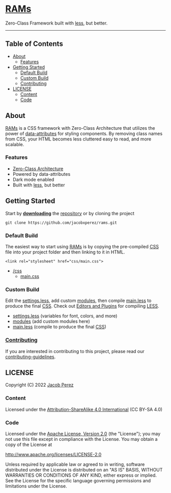 # [RAMs](https://jacobxperez.github.io/rams/)

Zero-Class Framework built with [less](http://lesscss.org/), but better.

---

## Table of Contents

* [About](#about)
    * [Features](#features)
* [Getting Started](#getting-started)
    * [Default Build](#default-build)
    * [Custom Build](#custom-build)
    * [Contributing](#contributing)
* [LICENSE](#license)
    * [Content](#content)
    * [Code](#code)

## About

[RAMs](https://jacobxperez.github.io/rams/) is a CSS framework with Zero-Class
Architecture that utilizes the power of [data-attributes](https://developer.mozilla.org/en-US/docs/Learn/HTML/Howto/Use_data_attributes)
for styling components. By removing class names from CSS, your HTML becomes
less cluttered easy to read, and more scalable.

### Features

* [Zero-Class Architecture](https://jacobxperez.github.io/blog/post/css/zero-class/architecture/)
* Powered by data-attributes
* Dark mode enabled
* Built with [less](http://lesscss.org/), but better

## Getting Started

Start by **[downloading](https://github.com/jacobxperez/rams/archive/master.zip)** the
[repository](https://github.com/jacobxperez/rams) or by cloning the project

    git clone https://github.com/jacobxperez/rams.git

### Default Build

The easiest way to start using [RAMs](https://jacobxperez.github.io/rams/) is by
copying the pre-compiled [CSS](https://github.com/jacobxperez/rams/blob/master/css/main.css)
file into your project folder and then linking to it in HTML.

    <link rel="stylesheet" href="css/main.css">

* [/css](https://github.com/jacobxperez/rams/tree/master/css/less)
    * [main.css](https://github.com/jacobxperez/rams/blob/master/css/main.css)

### Custom Build

Edit the [settings.less](https://github.com/jacobxperez/rams/blob/master/css/themes/main/settings.less),
add custom [modules](https://github.com/jacobxperez/rams/tree/master/css/modules),
then compile [main.less](https://github.com/jacobxperez/rams/blob/master/css/themes/main/main.less)
to produce the final [CSS](https://github.com/jacobxperez/rams/blob/master/css/main.css).
Check out [Editors and Plugins](http://lesscss.org/tools/#editors-and-plugins)
for compiling [LESS](http://lesscss.org/).

* [settings.less](https://github.com/jacobxperez/rams/blob/master/css/themes/main/settings.less)
(variables for font, colors, and more)
* [modules](https://github.com/jacobxperez/rams/tree/master/css/modules)
(add custom modules here)
* [main.less](https://github.com/jacobxperez/rams/blob/master/css/themes/main/main.less)
(compile to produce the final [CSS](https://github.com/jacobxperez/rams/blob/master/css/main.css))

### [Contributing](https://github.com/jacobxperez/rams/blob/master/CONTRIBUTING.md)

If you are interested in contributing to this project, please read our
[contributing-guidelines](https://github.com/jacobxperez/rams/blob/master/CONTRIBUTING.md).

## LICENSE

Copyright (C) 2022 [Jacob Perez](https://github.com/jacobxperez)

### Content

Licensed under the [Attribution-ShareAlike 4.0 International](https://creativecommons.org/licenses/by-sa/4.0/) (CC BY-SA 4.0) 

### Code

Licensed under the [Apache License, Version 2.0](http://www.apache.org/licenses/LICENSE-2.0) (the "License");
you may not use this file except in compliance with the License.
You may obtain a copy of the License at

http://www.apache.org/licenses/LICENSE-2.0

Unless required by applicable law or agreed to in writing, software
distributed under the License is distributed on an "AS IS" BASIS,
WITHOUT WARRANTIES OR CONDITIONS OF ANY KIND, either express or implied.
See the License for the specific language governing permissions and
limitations under the License.
